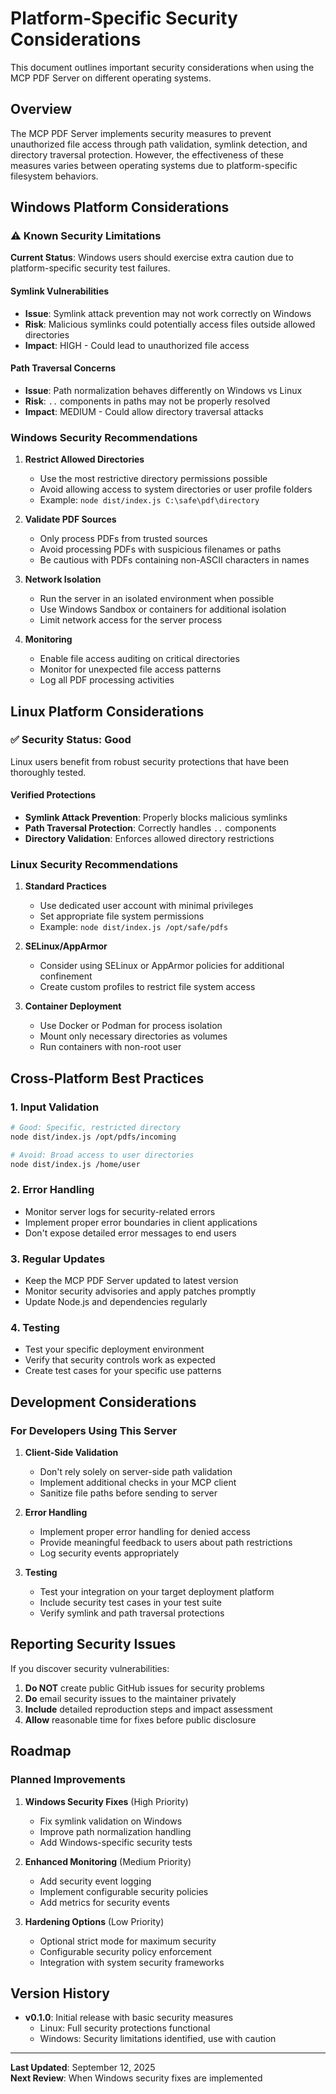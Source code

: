 # Platform-Specific Security Considerations

This document outlines important security considerations when using the MCP PDF Server on different operating systems.

## Overview

The MCP PDF Server implements security measures to prevent unauthorized file access through path validation, symlink detection, and directory traversal protection. However, the effectiveness of these measures varies between operating systems due to platform-specific filesystem behaviors.

## Windows Platform Considerations

### ⚠️ Known Security Limitations

**Current Status**: Windows users should exercise extra caution due to platform-specific security test failures.

#### Symlink Vulnerabilities

- **Issue**: Symlink attack prevention may not work correctly on Windows
- **Risk**: Malicious symlinks could potentially access files outside allowed directories
- **Impact**: HIGH - Could lead to unauthorized file access

#### Path Traversal Concerns

- **Issue**: Path normalization behaves differently on Windows vs Linux
- **Risk**: `..` components in paths may not be properly resolved
- **Impact**: MEDIUM - Could allow directory traversal attacks

### Windows Security Recommendations

1. **Restrict Allowed Directories**
   - Use the most restrictive directory permissions possible
   - Avoid allowing access to system directories or user profile folders
   - Example: `node dist/index.js C:\safe\pdf\directory`

2. **Validate PDF Sources**
   - Only process PDFs from trusted sources
   - Avoid processing PDFs with suspicious filenames or paths
   - Be cautious with PDFs containing non-ASCII characters in names

3. **Network Isolation**
   - Run the server in an isolated environment when possible
   - Use Windows Sandbox or containers for additional isolation
   - Limit network access for the server process

4. **Monitoring**
   - Enable file access auditing on critical directories
   - Monitor for unexpected file access patterns
   - Log all PDF processing activities

## Linux Platform Considerations

### ✅ Security Status: Good

Linux users benefit from robust security protections that have been thoroughly tested.

#### Verified Protections

- **Symlink Attack Prevention**: Properly blocks malicious symlinks
- **Path Traversal Protection**: Correctly handles `..` components
- **Directory Validation**: Enforces allowed directory restrictions

### Linux Security Recommendations

1. **Standard Practices**
   - Use dedicated user account with minimal privileges
   - Set appropriate file system permissions
   - Example: `node dist/index.js /opt/safe/pdfs`

2. **SELinux/AppArmor**
   - Consider using SELinux or AppArmor policies for additional confinement
   - Create custom profiles to restrict file system access

3. **Container Deployment**
   - Use Docker or Podman for process isolation
   - Mount only necessary directories as volumes
   - Run containers with non-root user

## Cross-Platform Best Practices

### 1. Input Validation

```bash
# Good: Specific, restricted directory
node dist/index.js /opt/pdfs/incoming

# Avoid: Broad access to user directories
node dist/index.js /home/user
```

### 2. Error Handling

- Monitor server logs for security-related errors
- Implement proper error boundaries in client applications
- Don't expose detailed error messages to end users

### 3. Regular Updates

- Keep the MCP PDF Server updated to latest version
- Monitor security advisories and apply patches promptly
- Update Node.js and dependencies regularly

### 4. Testing

- Test your specific deployment environment
- Verify that security controls work as expected
- Create test cases for your specific use patterns

## Development Considerations

### For Developers Using This Server

1. **Client-Side Validation**
   - Don't rely solely on server-side path validation
   - Implement additional checks in your MCP client
   - Sanitize file paths before sending to server

2. **Error Handling**
   - Implement proper error handling for denied access
   - Provide meaningful feedback to users about path restrictions
   - Log security events appropriately

3. **Testing**
   - Test your integration on your target deployment platform
   - Include security test cases in your test suite
   - Verify symlink and path traversal protections

## Reporting Security Issues

If you discover security vulnerabilities:

1. **Do NOT** create public GitHub issues for security problems
2. **Do** email security issues to the maintainer privately
3. **Include** detailed reproduction steps and impact assessment
4. **Allow** reasonable time for fixes before public disclosure

## Roadmap

### Planned Improvements

1. **Windows Security Fixes** (High Priority)
   - Fix symlink validation on Windows
   - Improve path normalization handling
   - Add Windows-specific security tests

2. **Enhanced Monitoring** (Medium Priority)
   - Add security event logging
   - Implement configurable security policies
   - Add metrics for security events

3. **Hardening Options** (Low Priority)
   - Optional strict mode for maximum security
   - Configurable security policy enforcement
   - Integration with system security frameworks

## Version History

- **v0.1.0**: Initial release with basic security measures
  - Linux: Full security protections functional
  - Windows: Security limitations identified, use with caution

---

**Last Updated**: September 12, 2025  
**Next Review**: When Windows security fixes are implemented
